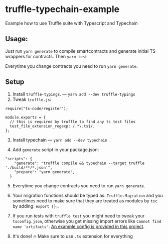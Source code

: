 # truffle-typechain-example

Example how to use Truffle suite with Typescript and Typechain

## Usage:

Just run `yarn generate` to compile smartcontracts and generate initial TS wrappers for contracts. Then `yarn test`

Everytime you change contracts you need to run `yarn generate`.

## Setup

1. Install `truffle-typings`. — `yarn add --dev truffle-typings`
2. Tweak `truffle.js`:

```
require("ts-node/register");

module.exports = {
  // this is required by truffle to find any ts test files
  test_file_extension_regexp: /.*\.ts$/,
};
```

3. Install typechain — `yarn add --dev typechain`

4. Add `generate` script in your package.json:

```
"scripts": {
    "generate": "truffle compile && typechain --target truffle './build/**/*.json'",
    "prepare": "yarn generate",
  }
```

5. Everytime you change contracts you need to run `yarn generate`.

6. Your migration functions should be typed as: `Truffle.Migration` and you sometimes need to make sure that they are treated as modules by `tsc` by adding: `export {};`.

7. If you run tests with `truffle test` you might need to tweak your `tsconfig.json`, otherwise you get missing import errors like `Cannot find name 'artifacts'`. [An example config is provided in this project](./tsconfig.json).

8. It's done! 🔥 Make sure to use `.ts` extension for everything
